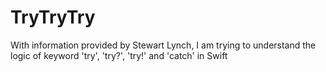 # TryTryTry
With information provided by Stewart Lynch, I am trying to understand the logic of keyword 'try', 'try?', 'try!' and 'catch' in Swift
